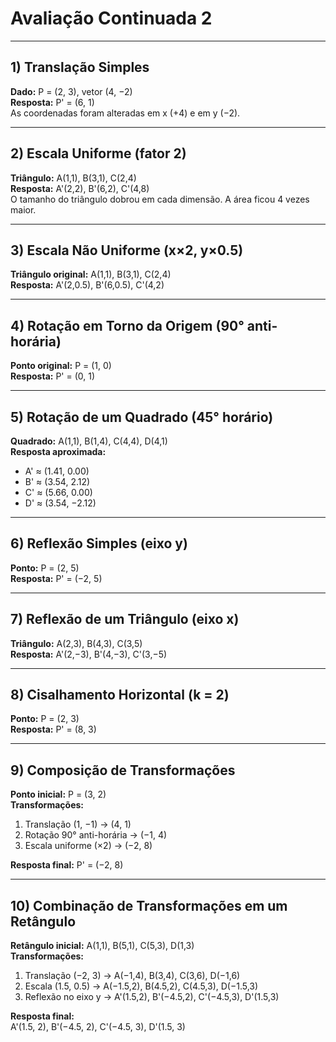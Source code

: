# Avaliação Continuada 2

---

## 1) Translação Simples
**Dado:** P = (2, 3), vetor (4, −2)  
**Resposta:** P' = (6, 1)  
As coordenadas foram alteradas em x (+4) e em y (−2).

---

## 2) Escala Uniforme (fator 2)
**Triângulo:** A(1,1), B(3,1), C(2,4)  
**Resposta:** A'(2,2), B'(6,2), C'(4,8)  
O tamanho do triângulo dobrou em cada dimensão. A área ficou 4 vezes maior.

---

## 3) Escala Não Uniforme (x×2, y×0.5)
**Triângulo original:** A(1,1), B(3,1), C(2,4)  
**Resposta:** A'(2,0.5), B'(6,0.5), C'(4,2)  

---

## 4) Rotação em Torno da Origem (90° anti-horária)
**Ponto original:** P = (1, 0)  
**Resposta:** P' = (0, 1)  

---

## 5) Rotação de um Quadrado (45° horário)
**Quadrado:** A(1,1), B(1,4), C(4,4), D(4,1)  
**Resposta aproximada:**  
- A' ≈ (1.41, 0.00)  
- B' ≈ (3.54, 2.12)  
- C' ≈ (5.66, 0.00)  
- D' ≈ (3.54, −2.12)  

---

## 6) Reflexão Simples (eixo y)
**Ponto:** P = (2, 5)  
**Resposta:** P' = (−2, 5)  

---

## 7) Reflexão de um Triângulo (eixo x)
**Triângulo:** A(2,3), B(4,3), C(3,5)  
**Resposta:** A'(2,−3), B'(4,−3), C'(3,−5)  

---

## 8) Cisalhamento Horizontal (k = 2)
**Ponto:** P = (2, 3)  
**Resposta:** P' = (8, 3)  

---

## 9) Composição de Transformações
**Ponto inicial:** P = (3, 2)  
**Transformações:**  
1. Translação (1, −1) → (4, 1)  
2. Rotação 90° anti-horária → (−1, 4)  
3. Escala uniforme (×2) → (−2, 8)  

**Resposta final:** P' = (−2, 8)

---

## 10) Combinação de Transformações em um Retângulo
**Retângulo inicial:** A(1,1), B(5,1), C(5,3), D(1,3)  
**Transformações:**  
1. Translação (−2, 3) → A(−1,4), B(3,4), C(3,6), D(−1,6)  
2. Escala (1.5, 0.5) → A(−1.5,2), B(4.5,2), C(4.5,3), D(−1.5,3)  
3. Reflexão no eixo y → A'(1.5,2), B'(−4.5,2), C'(−4.5,3), D'(1.5,3)  

**Resposta final:**  
A'(1.5, 2), B'(−4.5, 2), C'(−4.5, 3), D'(1.5, 3)


